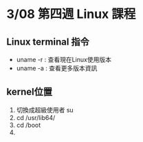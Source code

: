 # 3/08 第四週 Linux 課程

## Linux terminal 指令
* uname -r : 查看現在Linux使用版本
* uname -a : 查看更多版本資訊

## kernel位置
1. 切換成超級使用者 su
2. cd /usr/lib64/
3. cd /boot
4. 